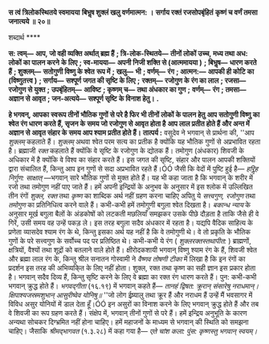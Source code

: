 **स त्वं त्रिलोकस्थितये स्वमायया** **बिभॢष शुक्लं खलु वर्णमात्मन: ।** **सर्गाय रक्तं रजसोपबृंहितं** **कृष्णं च वर्णं तमसा जनात्यये ॥ २०॥** 

शब्दार्थ **** 

**स: त्वम्—** **आप, जो वही व्यक्ति अर्थात् ब्रह्म हैं** **; त्रि-लोक-स्थितये—** **तीनों लोकों उच्च, मध्य तथा अध: लोकों का पालन करने** **के लिए** **; स्व-मायया—** **अपनी निजी शक्ति से (आत्ममायया )** **; बिभॢष—** **धारण करते हैं** **; शुक्लम्—** **सतोगुणी विष्णु के श्वेत** **रूप में** **; खलु—** **भी** **; वर्णम्—** **रंग** **; आत्मन:—** **आपकी ही कोटि का (विष्णुतत्त्व )** **; सर्गाय—** **सश्पूर्ण जगत की सृष्टि के लिए** **;** **रक्तम्—** **रजोगुण के रंग का लाल** **; रजसा—** **रजोगुण से युक्त** **; उपबृंहितम्—** **आविष्ट** **; कृष्णम् च—** **तथा अंधकार का गुण** **;** **वर्णम्—** **रंग** **; तमसा—** **अज्ञान से आवृत** **; जन-अत्यये—** **सश्पूर्ण सृष्टि के विनाश हेतु।** **.** 

**हे भगवन्, आपका स्वरूप तीनों भौतिक गुणों से परे है फिर भी तीनों लोकों के पालन हेतु** **आप सतोगुणी विष्णु का श्वेत रंग धारण करते हैं, सृजन के समय जो रजोगुण से आवृत होता है** **आप लाल प्रतीत होते हैं और अन्त में अज्ञान से आवृत संहार के समय आप श्याम प्रतीत होते हैं।** **तात्पर्य :** वसुदेव ने भगवान् से प्रार्थना की, ''आप *शुक्लम्* कहलाते हैं। *शुक्लम्* अथवा श्वेत परम सत्य का प्रतीक है क्योंकि यह भौतिक गुणों से अप्रभावित रहता है। ब्रह्माजी *रक्त* कहलाते हैं क्योंकि वे सृष्टि के रजोगुण के द्योतक हैं। तमोगुण (अंधकार) शिवजी के अधिकार में है क्योंकि वे विश्व का संहार करते हैं। इस जगत की सृष्टि, संहार और पालन आपकी शक्तियों द्वारा संचालित हैं, किन्तु आप इन गुणों से सदा अप्रभावित रहते हैं।ÓÓ जैसी कि वेदों में पुष्टि हुई है— *हरिॢह निर्गुण: साक्षात्* —भगवान् सारे भौतिक गुणों से मुक्त होते हैं। यह भी कहा जाता है कि भगवान् के शरीर में रजो तथा तमोगुण नहीं पाए जाते हैं। हमें अपनी इन्द्रियों के अनुभव के अनुसार में इस श्लोक में उल्लिखित तीन रंगों *शुक्ल, रक्त* तथा *कृष्ण* का शाब्दिक अर्थ नहीं ग्रहण करना चाहिए अपितु ये *सत्त्वगुण, रजोगुण* तथा *तमोगुण* का प्रतिनिधित्व करने वाले हैं। कभी-कभी हमें तमोगुणी बगुला श्वेत दिखता है। *बकान्ध न्याय* के अनुसार मूर्ख बगुला बैलों के अंडकोषों को लटकती मछलियाँ समझकर उसके पीछे दौड़ता है ताकि जैसे ही वे गिरें, उसी समय वह उन्हें पकड़ ले। इस तरह बगुला सदैव अंधकार में रहता है। यद्यपि वैदिक साहित्य के प्रणेता व्यासदेव श्याम रंग के थे, किन्तु इसका अर्थ यह नहीं है कि वे तमोगुणी थे। वे तो प्रकृति के भौतिक गुणों के परे सत्त्वगुण के सर्वोच्च पद पर प्रतिष्ठित थे। कभी-कभी ये रंग ( *शुक्लरक्तस्तथापीत:* ) ब्राह्मणों, क्षत्रियों, वैश्यों तथा शूद्रों को बतलाने वाले होते हैं। क्षीरोदकशायी भगवान् विष्णु श्याम रंग के हैं, शिवजी श्वेत और ब्रह्मा लाल रंग के, किन्तु श्रील सनातन गोस्वामी ने *वैष्णव तोषणी टीका* में लिखा है कि इन रंगों का प्रदर्शन इस तरह की अभिव्यकि्त के लिए नहीं होता। शुक्ल, रक्त तथा कृष्ण का सही ज्ञान इस प्रकार होता है। भगवान् सदैव दिव्य हैं, किन्तु सृष्टि करने के लिए वे ब्रह्मा का रक्त रंग धारण करते हैं। पुन: कभी-कभी भगवान् क्रुद्ध होते हैं। *भगवद्गीता*  (१६.१९) में भगवान् कहते हैं— *तानहं द्विषत: क्रूरान् संसारेषु नराधमान्।* *क्षिपाश्यजस्रमशुभान् आसुरीष्वेव योनिषु॥* ''जो लोग ईष्र्यालु तथा क्रूर हैं और नराधम हैं उन्हें मैं भवसागर में विविध असुर योनियों में डाल देता हूँ।ÓÓ इन असुरों का विनाश करने के लिए भगवान् क्रुद्ध होते हैं और तब वे शिवजी का रूप ग्रहण करते हैं। संक्षेप में, भगवान् तीनों गुणों से परे हैं। हमें इन्द्रिय अनुभूति के कारण अन्यथा सोचकर दिग्भ्रमित नहीं होना चाहिए। हमें महाजनों के माध्यम से भगवान् की स्थिति को समझना चाहिए। जैसाकि *श्रीमद्भागवत* (१.३.२८) में कहा गया है— *एते चांश कला: पुंस: कृष्णस्तु भगवान् स्वयम्।*   